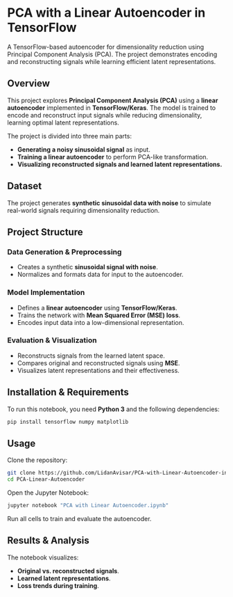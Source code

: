 # PCA with a Linear Autoencoder in TensorFlow
A TensorFlow-based autoencoder for dimensionality reduction using Principal Component Analysis (PCA). The project demonstrates encoding and reconstructing signals while learning efficient latent representations.

## Overview
This project explores **Principal Component Analysis (PCA)** using a **linear autoencoder** implemented in **TensorFlow/Keras**. The model is trained to encode and reconstruct input signals while reducing dimensionality, learning optimal latent representations.

The project is divided into three main parts:
- **Generating a noisy sinusoidal signal** as input.
- **Training a linear autoencoder** to perform PCA-like transformation.
- **Visualizing reconstructed signals and learned latent representations.**

## Dataset
The project generates **synthetic sinusoidal data with noise** to simulate real-world signals requiring dimensionality reduction.

## Project Structure
### Data Generation & Preprocessing
- Creates a synthetic **sinusoidal signal with noise**.
- Normalizes and formats data for input to the autoencoder.

### Model Implementation
- Defines a **linear autoencoder** using **TensorFlow/Keras**.
- Trains the network with **Mean Squared Error (MSE) loss**.
- Encodes input data into a low-dimensional representation.

### Evaluation & Visualization
- Reconstructs signals from the learned latent space.
- Compares original and reconstructed signals using **MSE**.
- Visualizes latent representations and their effectiveness.

## Installation & Requirements
To run this notebook, you need **Python 3** and the following dependencies:

```sh
pip install tensorflow numpy matplotlib
```

## Usage
Clone the repository:

```sh
git clone https://github.com/LidanAvisar/PCA-with-Linear-Autoencoder-in-TensorFlow
cd PCA-Linear-Autoencoder
```

Open the Jupyter Notebook:

```sh
jupyter notebook "PCA with Linear Autoencoder.ipynb"
```

Run all cells to train and evaluate the autoencoder.

## Results & Analysis
The notebook visualizes:
- **Original vs. reconstructed signals**.
- **Learned latent representations**.
- **Loss trends during training**.
